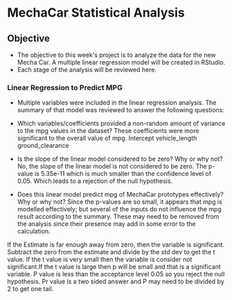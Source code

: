 # MechaCar Statistical Analysis

## Objective
* The objective to this week's project is to analyze the data for the new Mecha Car. A multiple linear regression model will be created in RStudio.
* Each stage of the analysis will be reviewed here.

### Linear Regression to Predict MPG
* Multiple variables were included in the linear regression analysis. The summary of that model was reviewed to answer the following questions:

* Which variables/coefficients provided a non-random amount of variance to the mpg values in the dataset?
These coefficients were more significant to the overall value of mpg.
Intercept
vehicle_length
ground_clearance

* Is the slope of the linear model considered to be zero? Why or why not?
No, the slope of the linear model is not considered to be zero. The p-value is 5.35e-11 which is much smaller than the confidence level of 0.05.
Which leads to a rejection of the null hypothesis.

* Does this linear model predict mpg of MechaCar prototypes effectively? Why or why not? 
Since the p-values are so small, it appears that mpg is modelled effectively; but several of the inputs do not influence the mpg result according
to the summary. These may need to be removed from the analysis since their presence may add in some error to the calculation.








If the Estimate is far enough away from zero, then the variable is significant. Subtract the zero from the estimate and divide by the std dev to get the t value.
If the t value is very small then the variable is consider not significant.If the t value is large then p will be small and that is a significant variable.
P value is less than the acceptance level 0.05 so you reject the null hypothesis.
Pr value is a two sided answer and P may need to be divided by 2 to get one tail.
